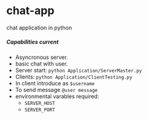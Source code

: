 # chat-app

chat application in python

##### Capabilities current
   - Asyncronous server.
   - basic chat with user.
   - Server start: `python Application/ServerMaster.py`
   - Clients: `python Application/ClientTesting.py`
   - In client introduce as `$username`
   - To send message `@user message`
   - environmental varables required:
       - `SERVER_HOST`
       - `SERVER_PORT`

